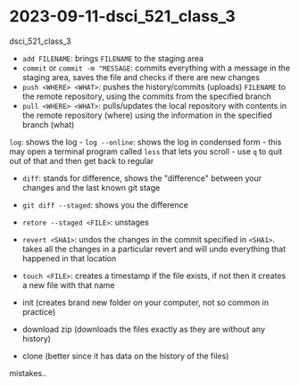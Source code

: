 # 2023-09-11-dsci_521_class_3
dsci_521_class_3

- `add FILENAME`: brings `FILENAME` to the staging area
- `commit` or `commit -m "MESSAGE`: commits everything with a message in the staging area, saves the file and checks if there are new changes
- `push <WHERE> <WHAT>`: pushes the history/commits (uploads) `FILENAME` to the remote repository, using the commits from the specified branch
- `pull <WHERE> <WHAT>`: pulls/updates the local repository with contents in the remote repository (where) using the information in the specified branch (what)

`log`: shows the log
    - `log --online`: shows the log in condensed form
    - this may open a terminal program called `less` that lets you scroll
        - use `q` to quit out of that and then get back to regular 

- `diff`: stands for difference, shows the "difference" between your changes and the last known git stage
- `git diff --staged`: shows you the difference 

- `retore --staged <FILE>`: unstages <FILE> 
- `revert <SHA1>`: undos the changes in the commit specified in `<SHA1>`. takes all the changes in a particular revert and will undo everything that happened in that location

- `touch <FILE>`: creates a timestamp if the file exists, if not then it creates a new file with that name





- init (creates brand new folder on your computer, not so common in practice)

- download zip (downloads the files exactly as they are without any history)
- clone (better since it has data on the history of the files)

mistakes.. 
